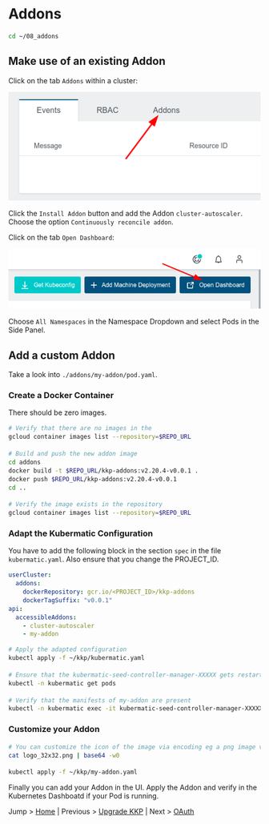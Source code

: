 # Addons

```bash
cd ~/08_addons
```

## Make use of an existing Addon

Click on the tab `Addons` within a cluster:

![](../img/addons.png)

Click the `Install Addon` button and add the Addon `cluster-autoscaler`. Choose the option `Continuously reconcile addon`.

Click on the tab `Open Dashboard`:

![](../img/dashboard.png)

Choose `All Namespaces` in the Namespace Dropdown and select Pods in the Side Panel.

## Add a custom Addon

Take a look into `./addons/my-addon/pod.yaml`.

### Create a Docker Container

There should be zero images.

```bash
# Verify that there are no images in the 
gcloud container images list --repository=$REPO_URL

# Build and push the new addon image
cd addons
docker build -t $REPO_URL/kkp-addons:v2.20.4-v0.0.1 .
docker push $REPO_URL/kkp-addons:v2.20.4-v0.0.1
cd ..

# Verify the image exists in the repository
gcloud container images list --repository=$REPO_URL
```

### Adapt the Kubermatic Configuration

You have to add the following block in the section `spec` in the file `kubermatic.yaml`. Also ensure that you change the PROJECT_ID.

```yaml
userCluster:
  addons:
    dockerRepository: gcr.io/<PROJECT_ID>/kkp-addons
    dockerTagSuffix: "v0.0.1"
api:
  accessibleAddons:
    - cluster-autoscaler
    - my-addon
```

```bash
# Apply the adapted configuration
kubectl apply -f ~/kkp/kubermatic.yaml

# Ensure that the kubermatic-seed-controller-manager-XXXXX gets restarted
kubectl -n kubermatic get pods

# Verify that the manifests of my-addon are present
kubectl -n kubermatic exec -it kubermatic-seed-controller-manager-XXXXX -- cat /opt/addons/my-addon/pod.yaml
```

### Customize your Addon

```bash
# You can customize the icon of the image via encoding eg a png image via base64. Note the AddonConfig already contains this image in the field `spec.logo`
cat logo_32x32.png | base64 -w0 

kubectl apply -f ~/kkp/my-addon.yaml
```

Finally you can add your Addon in the UI. Apply the Addon and verify in the Kubernetes Dashboatd if your Pod is running.

Jump > [Home](../README.md) | Previous > [Upgrade KKP](../07_upgrade_kkp/README.md) | Next > [OAuth](../09_oauth/README.md)
